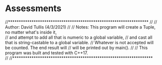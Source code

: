 # Assessments

//******************************************************************
//
// Author: David Tullis (4/3/2021)
//
// Notes: This program will create a Tuple, no matter what's inside it,  
//        and attempt to add all that is numeric to a global variable, 
//        and cast all that is string-castable to a global variable.
//        Whatever is not accepted will be counted. The end result will
//        will be printed out by main().
// 
//        This program was built and tested with C++17.      
//
//******************************************************************
